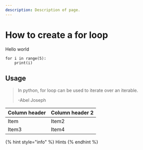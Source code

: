 ```yaml
---
description: Description of page.
---
```


# How to create a for loop

Hello world

```text
for i in range(5):
    print(i)
```

## Usage

> In python, for loop can be used to iterate over an iterable. 
>
> -Abel Joseph

| Column header | Column header 2 |
| :--- | :--- |
| Item | Item2 |
| Item3 | Item4 |

{% hint style="info" %}
Hints
{% endhint %}



